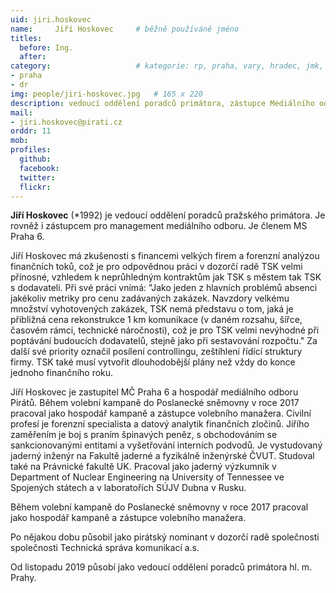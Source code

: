 ```yaml
---
uid: jiri.hoskovec
name:     Jiří Hoskovec  	# běžně používáné jméno
titles:
  before: Ing. 
  after:
category:                 	# kategorie: rp, praha, vary, hradec, jmk, senat
- praha
- dr
img: people/jiri-hoskovec.jpg   # 165 x 220
description: vedoucí oddělení poradců primátora, zástupce Mediálního odboru Pirátů, zastupitel na Praze 6      	# kratký popis, max 160 znaků
mail:
- jiri.hoskovec@pirati.cz
orddr: 11
mob:
profiles:
  github:       
  facebook:
  twitter: 		  
  flickr:		  
---
```


**Jiří Hoskovec** (*1992) je vedoucí oddělení poradců pražského primátora. Je rovněž i zástupcem pro management mediálního odboru. Je členem MS Praha 6. 

Jiří Hoskovec má zkušenosti s financemi velkých firem a forenzní analýzou finančních toků, což je pro odpovědnou práci v dozorčí radě TSK velmi přínosné, vzhledem k neprůhledným kontraktům jak TSK s městem tak TSK s dodavateli. Při své práci vnímá: "Jako jeden z hlavních problémů absenci jakékoliv metriky pro cenu zadávaných zakázek. Navzdory velkému množství vyhotovených zakázek, TSK nemá představu o tom, jaká je přibližná cena rekonstrukce 1 km komunikace (v daném rozsahu, šířce, časovém rámci, technické náročnosti), což je pro TSK velmi nevýhodné při poptávání budoucích dodavatelů, stejně jako při sestavování rozpočtu." Za další své priority označil posílení controllingu, zeštíhlení řídící struktury firmy. TSK také musí vytvořit dlouhodobější plány než vždy do konce jednoho finančního roku. 

Jiří Hoskovec je zastupitel MČ Praha 6 a hospodář mediálního odboru Pirátů. Během volební kampaně do Poslanecké sněmovny v roce 2017 pracoval jako hospodář kampaně a zástupce volebního manažera. Civilní profesí je forenzní specialista a datový analytik finančních zločinů. Jiřího zaměřením je boj s praním špinavých peněz, s obchodováním se sankcionovanými entitami a vyšetřování interních podvodů. Je vystudovaný jaderný inženýr na Fakultě jaderné a fyzikálně inženýrské ČVUT. Studoval také na Právnické fakultě UK. Pracoval jako jaderný výzkumník v Department of Nuclear Engineering na University of Tennessee ve Spojených státech a v laboratořích SÚJV Dubna v Rusku.

Během volební kampaně do Poslanecké sněmovny v roce 2017 pracoval jako hospodář kampaně a zástupce volebního manažera.

Po nějakou dobu působil jako pirátský nominant v dozorčí radě společnosti společnosti Technická správa komunikací a.s.

Od listopadu 2019 působí jako vedoucí oddělení poradců primátora hl. m. Prahy.

<!--
### Další informace

* Název pozice: 
* Náplň pozice
* Profesní životopis:
* Výběrové řízení na uvedenou pozici:
* Smlouva mezi 
-->
